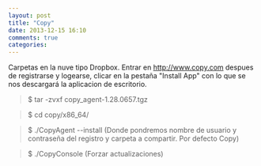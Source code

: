 ```yaml
---
layout: post
title: "Copy"
date: 2013-12-15 16:10
comments: true
categories: 
---
```

Carpetas en la nuve tipo Dropbox. Entrar en http://www.copy.com despues de registrarse y logearse, clicar en la pestaña "Install App" con lo que se nos descargará la aplicacion de escritorio.

>$ tar -zvxf copy_agent-1.28.0657.tgz

>$ cd copy/x86_64/

>$ ./CopyAgent --install (Donde pondremos nombre de usuario y contraseña del registro y carpeta a compartir. Por defecto Copy)

>$ ./CopyConsole (Forzar actualizaciones)

